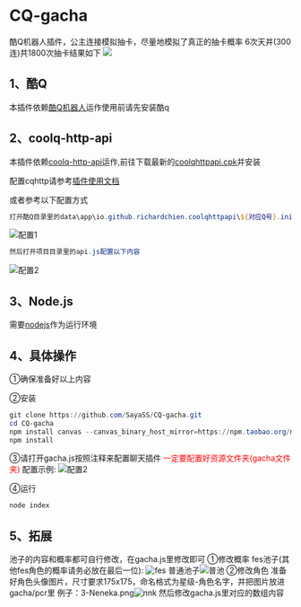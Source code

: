 # CQ-gacha
酷Q机器人插件，公主连接模拟抽卡，尽量地模拟了真正的抽卡概率
6次天井(300连)共1800次抽卡结果如下
![](https://pic.downk.cc/item/5f0856c714195aa594df81c6.png)
## 1、酷Q
本插件依赖<a href="https://cqp.cc/" target="_blank">酷Q机器人</a>运作使用前请先安装酷q
## 2、coolq-http-api
本插件依赖[coolq-http-api](https://github.com/richardchien/coolq-http-api)运作,前往下载最新的[coolqhttpapi.cpk](https://github.com/richardchien/coolq-http-api/releases)并安装

配置cqhttp请参考[插件使用文档](https://cqhttp.cc/docs/4.13/#/)

或者参考以下配置方式
```ps1
打开酷Q目录里的data\app\io.github.richardchien.coolqhttpapi\${对应Q号}.ini
```
![配置1](https://pic.downk.cc/item/5e0c1a8476085c32892e3524.jpg)
```ps1
然后打开项目目录里的api.js配置以下内容
```
![配置2](https://pic.downk.cc/item/5f08517f14195aa594dde280.png)

## 3、Node.js
需要[nodejs](https://nodejs.org/en/)作为运行环境

## 4、具体操作
①确保准备好以上内容

②安装
```ps1
git clone https://github.com/SayaSS/CQ-gacha.git
cd CQ-gacha
npm install canvas --canvas_binary_host_mirror=https://npm.taobao.org/mirrors/node-canvas-prebuilt/
npm install
```

③请打开gacha.js按照注释来配置聊天插件
<font color=red>一定要配置好资源文件夹(gacha文件夹)</font>
配置示例:
![配置2](https://pic.downk.cc/item/5f084e8814195aa594dd0551.png)

④运行
```ps1
node index
```
## 5、拓展
池子的内容和概率都可自行修改，在gacha.js里修改即可
①修改概率
fes池子(其他fes角色的概率请务必放在最后一位):
![fes](https://pic.downk.cc/item/5f084cd914195aa594dc7642.png)
普通池子![普池](https://pic.downk.cc/item/5f084ccd14195aa594dc71b0.png)
②修改角色
准备好角色头像图片，尺寸要求175x175，命名格式为星级-角色名字，并把图片放进gacha/pcr里
例子：3-Neneka.png![nnk](https://pic.downk.cc/item/5f084de514195aa594dcd505.png)
然后修改gacha.js里对应的数组内容
